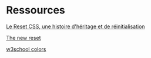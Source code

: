 # Ressources



[Le Reset CSS, une histoire d'héritage et de réinitialisation](https://www.alsacreations.com/article/lire/1867-reset-css-une-histoire-heritage-et-reinitialisation.html)

[The new reset](https://elad2412.github.io/the-new-css-reset/)

[w3school colors](https://www.w3schools.com/css/css_colors.asp)